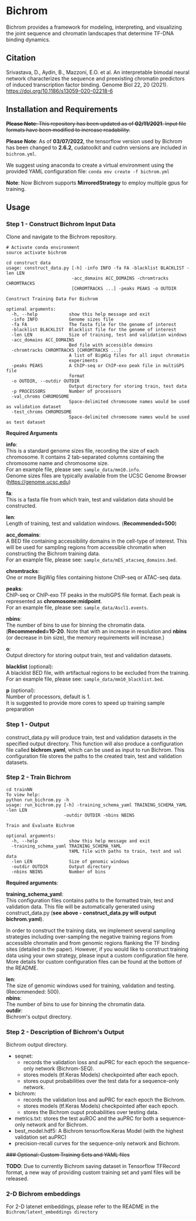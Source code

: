 # Bichrom
Bichrom provides a framework for modeling, interpreting, and visualizing the joint sequence and chromatin landscapes that determine TF-DNA binding dynamics.

## Citation
Srivastava, D., Aydin, B., Mazzoni, E.O. et al. An interpretable bimodal neural network characterizes the sequence and preexisting chromatin predictors of induced transcription factor binding. Genome Biol 22, 20 (2021). 
https://doi.org/10.1186/s13059-020-02218-6


## Installation and Requirements 

~~**Please Note**: This repository has been updated as of **02/11/2021**. Input file formats have been modified to increase readability.~~

**Please Note**: As of **03/07/2022**, the tensorflow version used by Bichrom has been changed to **2.6.2**, cudatoolkit and cudnn versions are included in `bichrom.yml`.

We suggest using anaconda to create a virtual environment using the provided YAML configuration file:
`conda env create -f bichrom.yml`  

**Note**: Now Bichrom supports **MirroredStrategy** to employ multiple gpus for training.

## Usage

### Step 1 - Construct Bichrom Input Data

Clone and navigate to the Bichrom repository. 
```
# Activate conda environment 
source activate bichrom

cd construct data
usage: construct_data.py [-h] -info INFO -fa FA -blacklist BLACKLIST -len LEN
                         -acc_domains ACC_DOMAINS -chromtracks CHROMTRACKS
                         [CHROMTRACKS ...] -peaks PEAKS -o OUTDIR

Construct Training Data For Bichrom

optional arguments:
  -h, --help            show this help message and exit
  -info INFO            Genome sizes file
  -fa FA                The fasta file for the genome of interest
  -blacklist BLACKLIST  Blacklist file for the genome of interest
  -len LEN              Size of training, test and validation windows
  -acc_domains ACC_DOMAINS
                        Bed file with accessible domains
  -chromtracks CHROMTRACKS [CHROMTRACKS ...]
                        A list of BigWig files for all input chromatin
                        experiments
  -peaks PEAKS          A ChIP-seq or ChIP-exo peak file in multiGPS file
                        format
  -o OUTDIR, --outdir OUTDIR
                        Output directory for storing train, test data
  -p PROCESSORS         Number of processors
  -val_chroms CHROMOSOME
                        Space-delimited chromosome names would be used as validation dataset
  -test_chroms CHROMOSOME
                        Space-delimited chromosome names would be used as test dataset
```

**Required Arguments**

**info**:   
This is a standard genome sizes file, recording the size of each chromosome. It contains 2 tab-separated columns containing the chromosome name and chromosome size.  
For an example file, please see: `sample_data/mm10.info`.  
Genome sizes files are typically available from the UCSC Genome Browser (https://genome.ucsc.edu)

**fa**:  
This is a fasta file from which train, test and validation data should be constructed. 

**len**:  
Length of training, test and validation windows. (**Recommended=500**)

**acc_domains**:   
A BED file containing accessibility domains in the cell-type of interest. This will be used for sampling regions from accessible chromatin when constructing the Bichrom training data.  
For an example file, please see: `sample_data/mES_atacseq_domains.bed`.

**chromtracks**:   
One or more BigWig files containing histone ChIP-seq or ATAC-seq data. 

**peaks**:  
ChIP-seq or ChIP-exo TF peaks in the multiGPS file format. Each peak is represented as **chromosome:midpoint**.  
For an example file, please see: `sample_data/Ascl1.events`.

**nbins**:  
The number of bins to use for binning the chromatin data. (**Recommended=10-20**. Note that with an increase in resolution and **nbins** (or decrease in bin size), the memory requirements will increase.)

**o**:   
Output directory for storing output train, test and validation datasets. 

**blacklist** (optional):   
A blacklist BED file, with artifactual regions to be excluded from the training.  
For an example file, please see: `sample_data/mm10_blacklist.bed`.

**p** (optional):    
Number of processors, default is 1.    
It is suggested to provide more cores to speed up training sample preparation

### Step 1 - Output 
construct_data.py will produce train, test and validation datasets in the specified output directory.
This function will also produce a configuration file called **bichrom.yaml**, which can be used as input to run Bichrom. This configuration file stores the paths to the created train, test and validation datasets. 


### Step 2 - Train Bichrom

```
cd trainNN  
To view help:   
python run_bichrom.py -h
usage: run_bichrom.py [-h] -training_schema_yaml TRAINING_SCHEMA_YAML -len LEN
                      -outdir OUTDIR -nbins NBINS

Train and Evaluate Bichrom

optional arguments:
  -h, --help            show this help message and exit
  -training_schema_yaml TRAINING_SCHEMA_YAML
                        YAML file with paths to train, test and val data
  -len LEN              Size of genomic windows
  -outdir OUTDIR        Output directory
  -nbins NBINS          Number of bins

```
  
**Required arguments**: 

**training_schema_yaml**:  
This configuration files contains paths to the formatted train, test and validation data. This file will be automatically generated using construct_data.py (**see above - construct_data.py will output bichrom.yaml**).

In order to construct the training data, we implement several sampling strategies including over-sampling the negative training regions from accessible chromatin and from genomic regions flanking the TF binding sites (detailed in the paper). However, if you would like to construct training data using your own strategy, please input a custom configuration file here. More details for custom configuration files can be found at the bottom of the README.  

**len**:  
The size of genomic windows used for training, validation and testing. (Recommended: 500).    
**nbins**:  
The number of bins to use for binning the chromatin data.   
**outdir**:   
Bichrom's output directory.  


### Step 2 - Description of Bichrom's Output
Bichrom output directory. 
  * seqnet: 
    * records the validation loss and auPRC for each epoch the sequence-only network (Bichrom-SEQ).
    * stores models (tf.Keras Models) checkpointed after each epoch. 
    * stores ouput probabilities over the test data for a sequence-only network. 
  * bichrom: 
    * records the validation loss and auPRC for each epoch the Bichrom. 
    * stores models (tf.Keras Models) checkpointed after each epoch. 
    * stores the Bichrom ouput probabilities over testing data. 
  * metrics.txt: stores the test auROC and the auPRC for both a sequence-only network and for Bichrom. 
  * best_model.hdf5: A Bichrom tensorflow.Keras Model (with the highest validation set auPRC)
  * precision-recall curves for the sequence-only network and Bichrom.
  
~~### Optional: Custom Training Sets and YAML files~~

**TODO**: Due to currently Bichrom saving dataset in Tensorflow TFRecord format, a new way of providing custom training set and yaml files will be released.

### 2-D Bichrom embeddings
For 2-D latenet embeddings, please refer to the README in the ```Bichrom/latent_embeddings directory```
